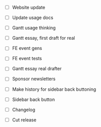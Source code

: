 - [ ] Website update
- [ ] Update usage docs
- [ ] Gantt usage thinking

- [ ] Gantt essay, first draft for real
- [ ] FE event gens
- [ ] FE event tests

- [ ] Gantt essay real drafter
- [ ] Sponsor newsletters
- [ ] Make history for sidebar back buttoning
- [ ] Sidebar back button

- [ ] Changelog
- [ ] Cut release
